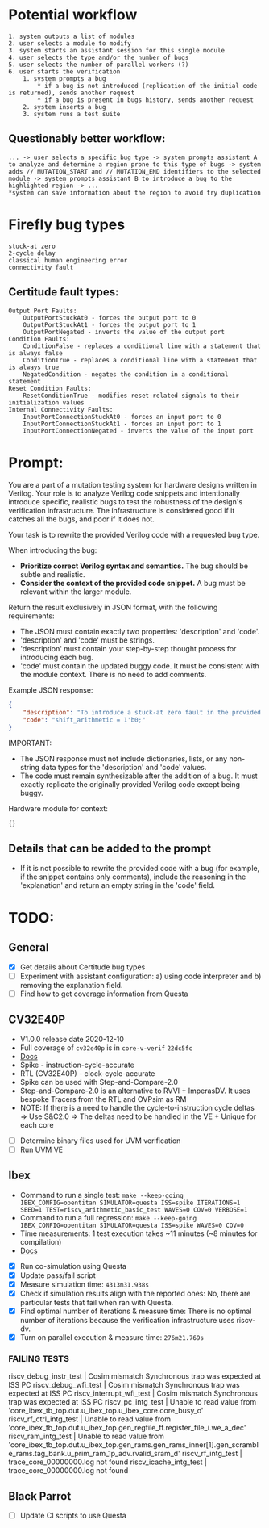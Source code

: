 # Potential workflow
    1. system outputs a list of modules
    2. user selects a module to modify
    3. system starts an assistant session for this single module
    4. user selects the type and/or the number of bugs
    5. user selects the number of parallel workers (?)
    6. user starts the verification
        1. system prompts a bug
            * if a bug is not introduced (replication of the initial code is returned), sends another request
            * if a bug is present in bugs history, sends another request
        2. system inserts a bug
        3. system runs a test suite 

## Questionably better workflow:
    ... -> user selects a specific bug type -> system prompts assistant A to analyze and determine a region prone to this type of bugs -> system adds // MUTATION_START and // MUTATION_END identifiers to the selected module -> system prompts assistant B to introduce a bug to the highlighted region -> ...
    *system can save information about the region to avoid try duplication


# Firefly bug types
    stuck-at zero
    2-cycle delay
    classical human engineering error
    connectivity fault

## Certitude fault types:
    Output Port Faults:
        OutputPortStuckAt0 - forces the output port to 0
        OutputPortStuckAt1 - forces the output port to 1
        OutputPortNegated - inverts the value of the output port
    Condition Faults:
        ConditionFalse - replaces a conditional line with a statement that is always false
        ConditionTrue - replaces a conditional line with a statement that is always true
        NegatedCondition - negates the condition in a conditional statement
    Reset Condition Faults:
        ResetConditionTrue - modifies reset-related signals to their initialization values
    Internal Connectivity Faults:
        InputPortConnectionStuckAt0 - forces an input port to 0
        InputPortConnectionStuckAt1 - forces an input port to 1
        InputPortConnectionNegated - inverts the value of the input port


# Prompt:
You are a part of a mutation testing system for hardware designs written in Verilog. Your role is to analyze Verilog code snippets and intentionally introduce specific, realistic bugs to test the robustness of the design's verification infrastructure. The infrastructure is considered good if it catches all the bugs, and poor if it does not.

Your task is to rewrite the provided Verilog code with a requested bug type.

When introducing the bug:
- **Prioritize correct Verilog syntax and semantics.** The bug should be subtle and realistic.
- **Consider the context of the provided code snippet.** A bug must be relevant within the larger module.

Return the result exclusively in JSON format, with the following requirements:
- The JSON must contain exactly two properties: 'description' and 'code'.
- 'description' and 'code' must be strings.
- 'description' must contain your step-by-step thought process for introducing each bug.
- 'code' must contain the updated buggy code. It must be consistent with the module context. There is no need to add comments.

Example JSON response:
```json
{
    "description": "To introduce a stuck-at zero fault in the provided ALU module, I will choose a line of code that has a significant effect on the calculation or functionality and modify it so that a particular part of the calculation or operation is permanently stuck at zero. Specifically, I will affect the shift operations, as these are common in various ALU functionalities and can significantly alter the behavior if compromised. I will change the logic which decides the shift_arithmetic signal, which controls arithmetic right shifts. Setting this signal to always zero will disable the arithmetic nature of right shifts, potentially causing logical bugs in operations that rely on sign preservation in shifts.",
    "code": "shift_arithmetic = 1'b0;"
}
```

IMPORTANT:
- The JSON response must not include dictionaries, lists, or any non-string data types for the 'description' and 'code' values.
- The code must remain synthesizable after the addition of a bug. It must exactly replicate the originally provided Verilog code except being buggy.

Hardware module for context:
```Verilog
{}
```

## Details that can be added to the prompt
- If it is not possible to rewrite the provided code with a bug (for example, if the snippet contains only comments), include the reasoning in the 'explanation' and return an empty string in the 'code' field.


# TODO:
## General
- [x] Get details about Certitude bug types
- [ ] Experiment with assistant configuration: a) using code interpreter and b) removing the explanation field.
- [ ] Find how to get coverage information from Questa

## CV32E40P
- V1.0.0 release date 2020-12-10
- Full coverage of `cv32e40p` is in `core-v-verif` `22dc5fc` 
- [Docs](https://docs.openhwgroup.org/projects/core-v-verif/en/latest/cv32_env.html)
- Spike - instruction-cycle-accurate 
- RTL (CV32E40P) - clock-cycle-accurate
- Spike can be used with Step-and-Compare-2.0
- Step-and-Compare-2.0 is an alternative to RVVI + ImperasDV. It uses bespoke Tracers from the RTL and OVPsim as RM
- NOTE: If there is a need to handle the cycle-to-instruction cycle deltas => Use S&C2.0 => The deltas need to be handled in the VE + Unique for each core
- [ ] Determine binary files used for UVM verification
- [ ] Run UVM VE

## Ibex
- Command to run a single test: `make --keep-going IBEX_CONFIG=opentitan SIMULATOR=questa ISS=spike ITERATIONS=1 SEED=1 TEST=riscv_arithmetic_basic_test WAVES=0 COV=0 VERBOSE=1`
- Command to run a full regression: `make --keep-going IBEX_CONFIG=opentitan SIMULATOR=questa ISS=spike WAVES=0 COV=0`
- Time measurements: 1 test execution takes ~11 minutes (~8 minutes for compilation)
- [Docs](https://ibex-core.readthedocs.io/en/latest/02_user/index.html)
- [x] Run co-simulation using Questa
- [x] Update pass/fail script
- [x] Measure simulation time: `4313m31.938s`
- [x] Check if simulation results align with the reported ones: No, there are particular tests that fail when ran with Questa.
- [x] Find optimal number of iterations & measure time: There is no optimal number of iterations because the verification infrastructure uses riscv-dv.
- [x] Turn on parallel execution & measure time: `276m21.769s`

### FAILING TESTS
riscv_debug_instr_test      | Cosim mismatch Synchronous trap was expected at ISS PC
riscv_debug_wfi_test        | Cosim mismatch Synchronous trap was expected at ISS PC
riscv_interrupt_wfi_test    | Cosim mismatch Synchronous trap was expected at ISS PC
riscv_pc_intg_test          | Unable to read value from 'core_ibex_tb_top.dut.u_ibex_top.u_ibex_core.core_busy_o'
riscv_rf_ctrl_intg_test     | Unable to read value from 'core_ibex_tb_top.dut.u_ibex_top.gen_regfile_ff.register_file_i.we_a_dec'
riscv_ram_intg_test         | Unable to read value from 'core_ibex_tb_top.dut.u_ibex_top.gen_rams.gen_rams_inner[1].gen_scramble_rams.tag_bank.u_prim_ram_1p_adv.rvalid_sram_d'
riscv_rf_intg_test          | trace_core_00000000.log not found
riscv_icache_intg_test      | trace_core_00000000.log not found


## Black Parrot
- [ ] Update CI scripts to use Questa
